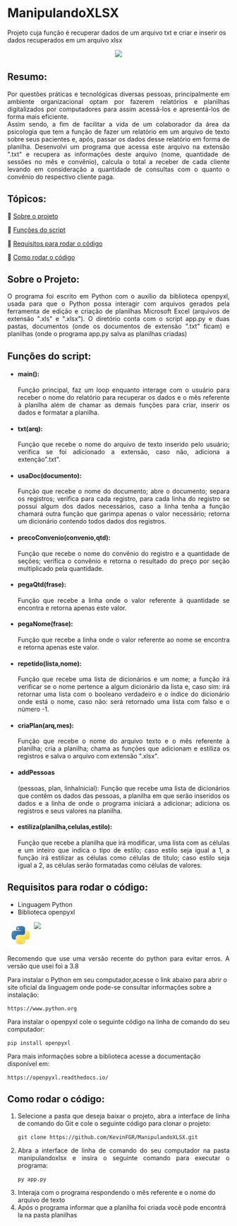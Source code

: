 # ManipulandoXLSX
<p>Projeto cuja função é recuperar dados de um arquivo txt e criar e inserir os dados recuperados em um arquivo xlsx</p>
<div align="center">
<img src="https://user-images.githubusercontent.com/109561598/193161561-fceba7cf-38cb-460d-ab44-1e20c58b4a06.png" height="200px"/>
</div>

## Resumo:
<p align="justify">
    Por questões práticas e tecnológicas diversas pessoas, principalmente em ambiente organizacional optam por fazerem relatórios e planilhas digitalizados por computadores para assim acessá-los e apresentá-los de forma mais eficiente.<br />
    Assim sendo, a fim de facilitar a vida de um colaborador da área da psicologia que tem a função de fazer um relatório em um arquivo de texto sobre seus pacientes e, após, passar os dados desse relatório em forma de planilha. Desenvolvi um programa que acessa este arquivo na extensão ".txt" e recupera as informações deste arquivo (nome, quantidade de sessões no mês e convênio), calcula o total a receber de cada cliente levando em consideração a quantidade de consultas com o quanto o convênio do respectivo cliente paga.    
</p>

## Tópicos: 
:small_blue_diamond: [Sobre o projeto](#sobre-o-projeto)

:small_blue_diamond: [Funções do script](#funções-do-script)

:small_blue_diamond: [Requisitos para rodar o código](#requisitos-para-rodar-o-código)

:small_blue_diamond: [Como rodar o código](#como-rodar-o-código)

## Sobre o Projeto:
<p align="justify">O programa foi escrito em Python com o auxílio da biblioteca openpyxl, usada para que o Python possa interagir com arquivos gerados pela ferramenta de edição e criação de planilhas Microsoft Excel (arquivos de extensão ".xls" e ".xlsx"). O diretório conta com o script app.py e duas pastas, documentos (onde os documentos de extensão ".txt" ficam) e planilhas (onde o programa app.py salva as planilhas criadas)

</p>

## Funções do script:
<ul>
    <li align="justify">
        <h4>main():</h4> Função principal, faz um loop enquanto interage com o usuário para receber o nome do relatório para recuperar os dados e o mês referente à planilha além de chamar as demais funções para criar, inserir os dados e formatar a planilha.</li>
    <li align="justify">
        <h4>txt(arq):</h4> Função que recebe o nome do arquivo de texto inserido pelo usuário; verifica se foi adicionado a extensão, caso não, adiciona a extenção".txt".</li>
    <li align="justify">
        <h4>usaDoc(documento):</h4> Função que recebe o nome do documento; abre o documento; separa os registros; verifica para cada registro, para cada linha do registro se possui algum dos dados necessários, caso a linha tenha a função chamará outra função que garimpa apenas o valor necessário; retorna um dicionário contendo todos dados dos registros.</li>
    <li align="justify">
        <h4>precoConvenio(convenio,qtd):</h4> Função que recebe o nome do convênio do registro e a quantidade de seções; verifica o convênio e retorna o resultado do preço por seção multiplicado pela quantidade.</li>
    <li align="justify">
        <h4>pegaQtd(frase):</h4> Função que recebe a linha onde o valor referente à quantidade se encontra e retorna apenas este valor.</li>
    <li align="justify">
        <h4>pegaNome(frase):</h4> Função que recebe a linha onde o valor referente ao nome se encontra e retorna apenas este valor.</li>
    <li align="justify">
        <h4>repetido(lista,nome):</h4> Função que recebe uma lista de dicionários e um nome; a função irá verificar se o nome pertence a algum dicionário da lista e, caso sim: irá retornar uma lista com o booleano verdadeiro e o índice do dicionário onde está o nome, caso não: será retornado uma lista com falso e o número -1.</li>
    <li align="justify"> 
        <h4>criaPlan(arq,mes):</h4> Função que recebe o nome do arquivo texto e o mês referente à planilha; cria a planilha; chama as funções que adicionam e estiliza os registros e salva o arquivo com extensão ".xlsx".</li>
    <li align="justify">
        <h4>addPessoas</h4>(pessoas, plan, linhaInicial):</b> Função que recebe uma lista de dicionários que contêm os dados das pessoas, a planilha em que serão inseridos os dados e a linha de onde o programa iniciará a adicionar; adiciona os registros e seus valores na planilha.</li>
    <li align="justify">
        <h4>estiliza(planilha,celulas,estilo):</h4> Função que recebe a planilha que irá modificar, uma lista com as células e um inteiro que indica o tipo de estilo; caso estilo seja igual a 1, a função irá estilizar as células como células de título; caso estilo seja igual a 2, as células serão formatadas como células de valores.</li>
</ul>

## Requisitos para rodar o código:

<ul>
    <li>Linguagem Python</li>
    <li>Biblioteca openpyxl</li>
</ul>
<div style="display:flex">
    <img src="https://raw.githubusercontent.com/github/explore/80688e429a7d4ef2fca1e82350fe8e3517d3494d/topics/python/python.png" height="60px" width="60px"/>
    <img src="https://user-images.githubusercontent.com/109561598/193160002-cd3e64d1-0076-4403-ae89-f870db7d5a43.png" height="50px" />
</div>
<p align="justify">Recomendo que use uma versão recente do python para evitar erros. A versão que usei foi a 3.8</p>
<p>Para instalar o Python em seu computador,acesse o link abaixo para abrir o site oficial da linguagem onde pode-se consultar informações sobre a instalação:</p>

```
https://www.python.org
```
<p align="justify">Para instalar o openpyxl cole o seguinte código na linha de comando do seu computador:</p>

```
pip install openpyxl
```
<p>Para mais informações sobre a biblioteca acesse a documentação disponível em:</p>

```
https://openpyxl.readthedocs.io/
```

## Como rodar o código:
<ol>
<li align="justify">
    Selecione a pasta que deseja baixar o projeto, abra a interface de linha de comando do Git e cole o seguinte código para clonar o projeto:

```
git clone https://github.com/KevinFGR/ManipulandoXLSX.git 
```
</li>
<li align="justify">
    Abra a interface de linha de comando do seu computador na pasta manipulandoxlsx e insira o seguinte comando para executar o programa:

```
py app.py
```
</li>
<li>Interaja com o programa respondendo o mês referente e o nome do arquivo de texto</li>
<li>Após o programa informar que a planilha foi criada você pode encontrá la na pasta planilhas</li>
</ol>

